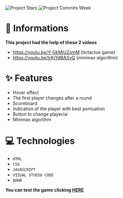 ![Project Stars](https://img.shields.io/github/stars/4kauanmota/ticTacToe?color=1e90ff) ![Project Commits Week](https://img.shields.io/github/commit-activity/w/4kauanmota/tictacToe?color=1e90ff)

# 📄 **Informations**
**This project had the help of these 2 videos**
+ https://youtu.be/Y-GkMjUZsmM (tictactoe game) 
+ https://youtu.be/trKjYdBASyQ (minimax algorithm) 

# ✨ **Features**
+ Hover effect
+ The first player changes after a round
+ Scoreboard
+ Indication of the player with best pontuation
+ Button to change player/ai
+ Minimax algorithm

# 💻 **Technologies**
+ `HTML`
+ `CSS`
+ `JAVASCRIPT`
+ `VISUAL STUDIO CODE`
+ `BOHR`

**You can test the game clicking [HERE](tictactoe.bohr.io)**
